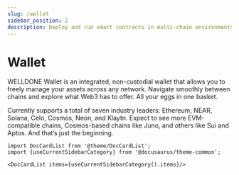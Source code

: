 ```yaml
---
slug: /wallet
sidebar_position: 2
description: Deploy and run smart contracts in multi-chain environments with WELLDONE Code
---
```


# Wallet

WELLDONE Wallet is an integrated, non-custodial wallet that allows you to freely manage your assets across any network. Navigate smoothly between chains and explore what Web3 has to offer. All your eggs in one basket.

Currently supports a total of seven industry leaders: Ethereum, NEAR, Solana, Celo, Cosmos, Neon, and Klaytn. Expect to see more EVM-compatible chains, Cosmos-based chains like Juno, and others like Sui and Aptos. And that’s just the beginning.

```mdx-code-block
import DocCardList from '@theme/DocCardList';
import {useCurrentSidebarCategory} from '@docusaurus/theme-common';

<DocCardList items={useCurrentSidebarCategory().items}/>
```
